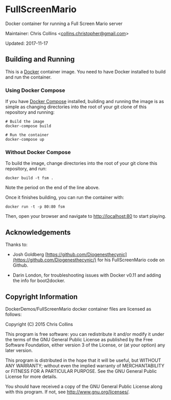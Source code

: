 FullScreenMario
===============

Docker container for running a Full Screen Mario server

Maintainer: Chris Collins \<collins.christopher@gmail.com\>

Updated: 2017-11-17

## Building and Running

This is a [Docker](http://docker.com) container image.  You need to have Docker installed to build and run the container.

### Using Docker Compose

If you have [Docker Compose](https://docs.docker.com/compose/) installed, building and running the image is as simple as changing directories into the root of your git clone of this repository and running:

```
# Build the image
docker-compose build

# Run the container
docker-compose up
```

### Without Docker Compose

To build the image, change directories into the root of your git clone this repository, and run:

`docker build -t fsm .`

Note the period on the end of the line above.

Once it finishes building, you can run the container with:

`docker run -t -p 80:80 fsm`

Then, open your browser and navigate to [http://localhost:80](http://localhost:80) to start playing.


## Acknowledgements

Thanks to:

* Josh Goldberg [https://github.com/Diogenesthecynic](https://github.com/Diogenesthecynic/) for his FullScreenMario code on Github.

* Darin London, for troubleshooting issues with Docker v0.11 and adding the info for boot2docker.

## Copyright Information

DockerDemos/FullScreenMario docker container files are licensed as follows:

Copyright (C) 2015 Chris Collins

This program is free software: you can redistribute it and/or modify it under the terms of the GNU General Public License as published by the Free Software Foundation, either version 3 of the License, or (at your option) any later version.

This program is distributed in the hope that it will be useful, but WITHOUT ANY WARRANTY; without even the implied warranty of MERCHANTABILITY or FITNESS FOR A PARTICULAR PURPOSE. See the GNU General Public License for more details.

You should have received a copy of the GNU General Public License along with this program. If not, see http://www.gnu.org/licenses/.
